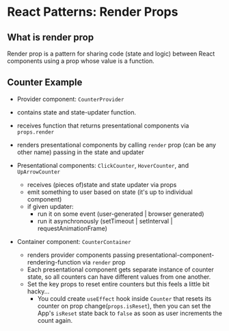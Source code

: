 # React Patterns: Render Props

## What is render prop

Render prop is a pattern for sharing code (state and logic) between React components using a prop whose value is a function.

## Counter Example

- Provider component: `CounterProvider`
- contains state and state-updater function.
- receives function that returns presentational components via `props.render`
- renders presentational components by calling `render` prop (can be any other name) passing in the state and updater

- Presentational components: `ClickCounter`, `HoverCounter`, and `UpArrowCounter`

  - receives (pieces of)state and state updater via props
  - emit something to user based on state (it's up to individual component)
  - if given updater:
    - run it on some event (user-generated | browser generated)
    - run it asynchronously (setTimeout | setInterval | requestAnimationFrame)

- Container component: `CounterContainer`
  - renders provider components passing presentational-component-rendering-function via `render` prop
  - Each presentational component gets separate instance of counter state, so all counters can have different values from one another.
  - Set the key props to reset entire counters but this feels a little bit hacky...
    - You could create `useEffect` hook inside `Counter` that resets its counter on prop change(`props.isReset`), then you can set the App's `isReset` state back to `false` as soon as user increments the count again.
